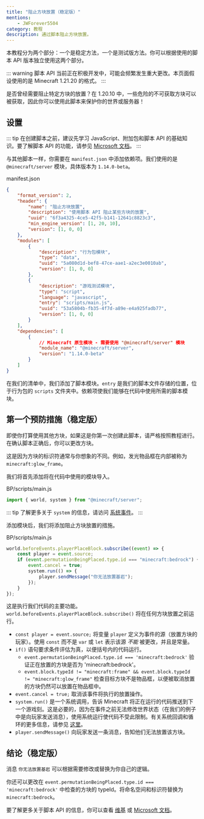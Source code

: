 ```yaml
---
title: "阻止方块放置（稳定版）"
mentions:
    - JWForever5504
category: 教程
description: 通过脚本阻止方块放置。
---
```


本教程分为两个部分：一个是稳定方法，一个是测试版方法。你可以根据使用的脚本 API 版本独立使用这两个部分。

::: warning
脚本 API 当前正在积极开发中，可能会频繁发生重大更改。本页面假设使用的是 Minecraft 1.21.20 的格式。
:::

是否曾经需要阻止特定方块的放置？在 1.20.10 中，一些危险的不可获取方块可以被获取，因此你可以使用此脚本来保护你的世界或服务器！

## 设置

::: tip
在创建脚本之前，建议先学习 JavaScript、附加包和脚本 API 的基础知识。要了解脚本 API 的功能，请参见 [Microsoft 文档](https://learn.microsoft.com/en-us/minecraft/creator/scriptapi/)。
:::

与其他脚本一样，你需要在 `manifest.json` 中添加依赖项。我们使用的是 `@minecraft/server` 模块，具体版本为 `1.14.0-beta`。

<CodeHeader>manifest.json</CodeHeader>

```json
{
    "format_version": 2,
    "header": {
        "name": "阻止方块放置",
        "description": "使用脚本 API 阻止某些方块的放置",
        "uuid": "6f3a4325-4ce5-42f5-b141-12641c8823c3",
        "min_engine_version": [1, 20, 10],
        "version": [1, 0, 0]
    },
    "modules": [
        {
            "description": "行为包模块",
            "type": "data",
            "uuid": "5a080d1d-bef8-47ce-aae1-a2ec3e0010ab",
            "version": [1, 0, 0]
        },
        {
            "description": "游戏测试模块",
            "type": "script",
            "language": "javascript",
            "entry": "scripts/main.js",
            "uuid": "53a5804b-fb35-4f7d-a89e-e4a925fadb77",
            "version": [1, 0, 0]
        }
    ],
    "dependencies": [
        {
            // Minecraft 原生模块 - 需要使用 "@minecraft/server" 模块
            "module_name": "@minecraft/server",
            "version": "1.14.0-beta"
        }
    ]
}
```

在我们的清单中，我们添加了脚本模块。`entry` 是我们的脚本文件存储的位置，位于行为包的 `scripts` 文件夹中。依赖项使我们能够在代码中使用所需的脚本模块。

<FolderView
	:paths="[
		'BP/manifest.json',
		'BP/pack_icon.png',
        'BP/scripts/main.js'
	]"
/>

## 第一个预防措施（稳定版）

即使你打算使用其他方块，如果这是你第一次创建此脚本，请严格按照教程进行。在确认脚本正确后，你可以更改方块。

这是因为方块的标识符通常与你想象的不同。例如，发光物品框在内部被称为 `minecraft:glow_frame`。

我们将首先添加将在代码中使用的模块导入。

<CodeHeader>BP/scripts/main.js</CodeHeader>

```js
import { world, system } from "@minecraft/server";
```

::: tip
了解更多关于 `system` 的信息，请访问 [系统事件](../scripting/script-server.md#events)。
:::

添加模块后，我们将添加阻止方块放置的措施。

<CodeHeader>BP/scripts/main.js</CodeHeader>

```js
world.beforeEvents.playerPlaceBlock.subscribe((event) => {
    const player = event.source;
    if (event.permutationBeingPlaced.type.id === "minecraft:bedrock") {
        event.cancel = true;
        system.run(() => {
            player.sendMessage("你无法放置基岩");
        });
    }
});
```

这是执行我们代码的主要功能。`world.beforeEvents.playerPlaceBlock.subscribe()` 将在任何方块放置之前运行。

-   `const player = event.source;` 将变量 `player` 定义为事件的源（放置方块的玩家）。使用 `const` 而不是 `var` 或 `let` 表示该源 _不能_ 被更改，并且是常量。
-   `if()` 语句要求条件评估为真，以便括号内的代码运行。
    -   `event.permutationBeingPlaced.type.id === 'minecraft:bedrock'` 验证正在放置的方块是否为 'minecraft:bedrock'。
    -   `event.block.typeId != "minecraft:frame" && event.block.typeId != "minecraft:glow_frame"` 检查目标方块不是物品框，以便被取消放置的方块仍然可以放置在物品框中。
-   `event.cancel = true;` 取消该事件将执行的放置操作。
-   `system.run()` 是一个系统调用，告诉 Minecraft 将正在运行的代码推送到下一个游戏刻。这是必要的，因为在事件之前无法修改世界状态（在我们的例子中是向玩家发送消息），使用系统运行使代码不受此限制。有关系统回调和循环的更多信息，请参见 [这里](https://learn.microsoft.com/en-us/minecraft/creator/documents/systemrunguide)。
-   `player.sendMessage()` 向玩家发送一条消息，告知他们无法放置该方块。

## 结论（稳定版）

消息 `你无法放置基岩` 可以根据需要修改或替换为你自己的逻辑。

你还可以更改在 `event.permutationBeingPlaced.type.id === 'minecraft:bedrock'` 中检查的方块的 typeId。将命名空间和标识符替换为 `minecraft:bedrock`。

要了解更多关于脚本 API 的信息，你可以查看 [维基](../scripting/starting-scripts.md) 或 [Microsoft 文档](https://learn.microsoft.com/en-us/minecraft/creator/documents/scriptdevelopertools)。